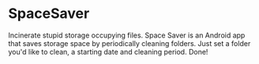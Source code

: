 # SpaceSaver
Incinerate stupid storage occupying files. Space Saver is an Android app that saves storage space by periodically cleaning folders. Just set a folder you'd like to clean, a starting date and cleaning period. Done!
